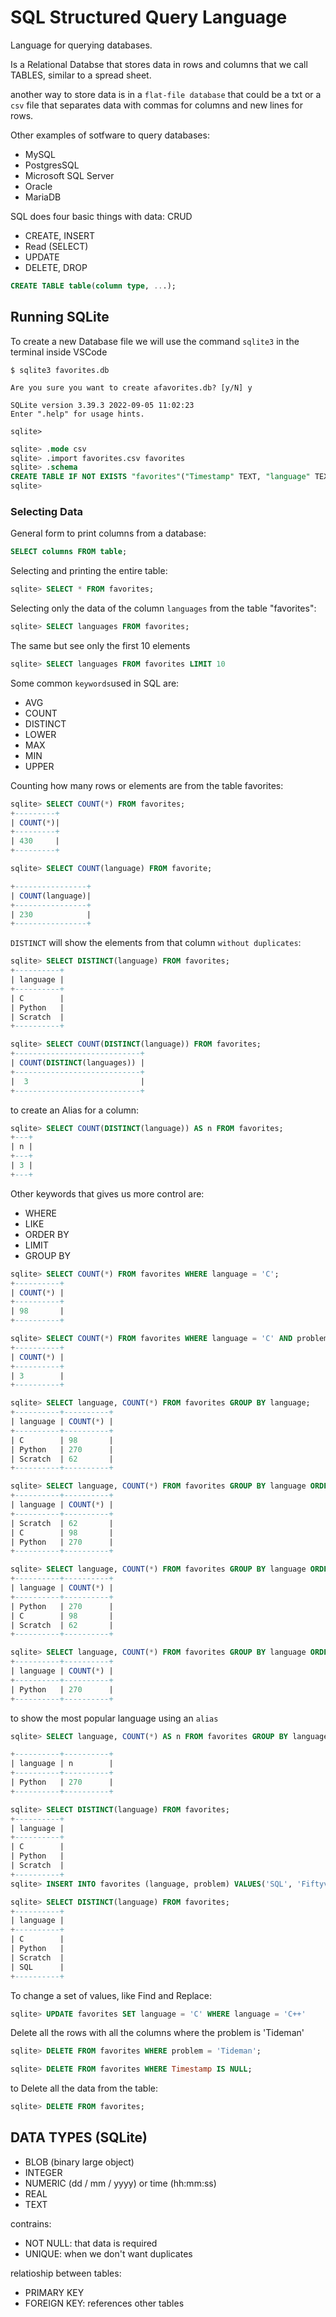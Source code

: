 # SQL Structured Query Language

Language for querying databases.

Is a Relational Databse that stores data in rows and columns that we call TABLES, similar to a spread sheet.

another way to store data is in a `flat-file database` that could be a txt or a `csv` file that separates data with commas for columns and new lines for rows.

Other examples of sotfware to query databases:

- MySQL
- PostgresSQL
- Microsoft SQL Server
- Oracle
- MariaDB

SQL does four basic things with data: CRUD

- CREATE, INSERT
- Read (SELECT)
- UPDATE
- DELETE, DROP

```SQL
CREATE TABLE table(column type, ...);
```

## Running SQLite

To create a new Database file we will use  the command `sqlite3` in the terminal inside VSCode

```
$ sqlite3 favorites.db

Are you sure you want to create afavorites.db? [y/N] y

SQLite version 3.39.3 2022-09-05 11:02:23
Enter ".help" for usage hints.

sqlite>

```
```SQL
sqlite> .mode csv
sqlite> .import favorites.csv favorites
sqlite> .schema
CREATE TABLE IF NOT EXISTS "favorites"("Timestamp" TEXT, "language" TEXT, "problem" TEXT);
sqlite>
```

### Selecting Data
General form to print columns from a database:
```SQL
SELECT columns FROM table;
```
Selecting and printing the entire table:
```SQL
sqlite> SELECT * FROM favorites;
```
Selecting only the data of the column `languages` from the table "favorites":
```SQL
sqlite> SELECT languages FROM favorites;
```
The same but see only the first 10 elements
```SQL
sqlite> SELECT languages FROM favorites LIMIT 10
```
Some common `keywords`used in SQL are:
- AVG
- COUNT
- DISTINCT
- LOWER
- MAX
- MIN
- UPPER

Counting how many rows or elements are from the table favorites:
```SQL
sqlite> SELECT COUNT(*) FROM favorites;
+---------+
| COUNT(*)|
+---------+
| 430     |
+---------+
```
```SQL
sqlite> SELECT COUNT(language) FROM favorite;

+----------------+
| COUNT(language)|
+----------------+
| 230            |
+----------------+

```
`DISTINCT` will show the elements from that column `without duplicates`:
```SQL
sqlite> SELECT DISTINCT(language) FROM favorites;
+----------+
| language |
+----------+
| C        |
| Python   |
| Scratch  |
+----------+
```
```SQL
sqlite> SELECT COUNT(DISTINCT(language)) FROM favorites;
+----------------------------+
| COUNT(DISTINCT(languages)) |
+----------------------------+
|  3                         |
+----------------------------+
```
to create an Alias for a column:
```SQL
sqlite> SELECT COUNT(DISTINCT(language)) AS n FROM favorites;
+---+
| n |
+---+
| 3 |
+---+
```
Other keywords that gives us more control are:
- WHERE
- LIKE
- ORDER BY
- LIMIT
- GROUP BY

```SQL
sqlite> SELECT COUNT(*) FROM favorites WHERE language = 'C';
+----------+
| COUNT(*) |
+----------+
| 98       |
+----------+
```
```SQL
sqlite> SELECT COUNT(*) FROM favorites WHERE language = 'C' AND problem = 'Mario';
+----------+
| COUNT(*) |
+----------+
| 3        |
+----------+
```
```SQL
sqlite> SELECT language, COUNT(*) FROM favorites GROUP BY language;
+----------+----------+
| language | COUNT(*) |
+----------+----------+
| C        | 98       |
| Python   | 270      |
| Scratch  | 62       |
+----------+----------+
```
```SQL
sqlite> SELECT language, COUNT(*) FROM favorites GROUP BY language ORDER BY COUNT(*);
+----------+----------+
| language | COUNT(*) |
+----------+----------+
| Scratch  | 62       |
| C        | 98       |
| Python   | 270      |
+----------+----------+
```
```SQL
sqlite> SELECT language, COUNT(*) FROM favorites GROUP BY language ORDER BY COUNT(*) DESC;
+----------+----------+
| language | COUNT(*) |
+----------+----------+
| Python   | 270      |
| C        | 98       |
| Scratch  | 62       |
+----------+----------+
```

```SQL
sqlite> SELECT language, COUNT(*) FROM favorites GROUP BY language ORDER BY COUNT(*) DESC LIMIT 1;
+----------+----------+
| language | COUNT(*) |
+----------+----------+
| Python   | 270      |
+----------+----------+
```
to show the most popular language using an `alias`
```SQL
sqlite> SELECT language, COUNT(*) AS n FROM favorites GROUP BY language ORDER BY n DESC LIMIT 1;

+----------+----------+
| language | n        |
+----------+----------+
| Python   | 270      |
+----------+----------+

```
```SQL
sqlite> SELECT DISTINCT(language) FROM favorites;
+----------+
| language |
+----------+
| C        |
| Python   |
| Scratch  |
+----------+
sqlite> INSERT INTO favorites (language, problem) VALUES('SQL', 'Fiftyville');

sqlite> SELECT DISTINCT(language) FROM favorites;
+----------+
| language |
+----------+
| C        |
| Python   |
| Scratch  |
| SQL      |
+----------+

```
To change a set of values, like Find and Replace:

```SQL
sqlite> UPDATE favorites SET language = 'C' WHERE language = 'C++'

```
Delete all the rows with all the columns where the problem is 'Tideman'
```SQL
sqlite> DELETE FROM favorites WHERE problem = 'Tideman';

sqlite> DELETE FROM favorites WHERE Timestamp IS NULL;
```
to Delete all the data from the table:
```SQL
sqlite> DELETE FROM favorites;
```

## DATA TYPES (SQLite)
- BLOB (binary large object)
- INTEGER
- NUMERIC (dd / mm / yyyy) or time (hh:mm:ss)
- REAL
- TEXT

contrains:
- NOT NULL: that data is required
- UNIQUE: when we don't want duplicates

relatioship between tables:
- PRIMARY KEY
- FOREIGN KEY: references other tables




